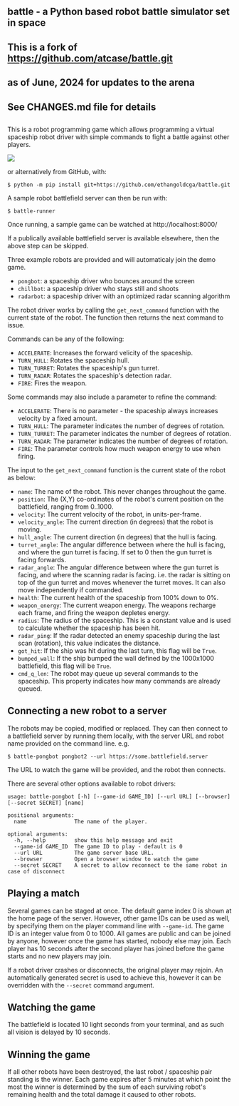 ## battle - a Python based robot battle simulator set in space
## This is a fork of https://github.com/atcase/battle.git
## as of June, 2024 for updates to the arena
## See CHANGES.md file for details
##

This is a robot programming game which allows programming a virtual spaceship robot driver with simple commands
to fight a battle against other players.

![](battle_demo.gif)

or alternatively from GitHub, with:

    $ python -m pip install git+https://github.com/ethangoldcga/battle.git

A sample robot battlefield server can then be run with:

    $ battle-runner

Once running, a sample game can be watched at http://localhost:8000/

If a publically available battlefield server is available elsewhere, then the above step can be skipped.

Three example robots are provided and will automaticaly join the demo game.

- `pongbot`: a spaceship driver who bounces around the screen
- `chillbot`: a spaceship driver who stays still and shoots
- `radarbot`: a spaceship driver with an optimized radar scanning algorithm


The robot driver works by calling the `get_next_command` function with the current state
of the robot. The function then returns the next command to issue.

Commands can be any of the following:

- `ACCELERATE`: Increases the forward velicity of the spaceship.
- `TURN_HULL`: Rotates the spaceship hull.
- `TURN_TURRET`: Rotates the spaceship's gun turret.
- `TURN_RADAR`: Rotates the spaceship's detection radar.
- `FIRE`: Fires the weapon.

Some commands may also include a parameter to refine the command:

- `ACCELERATE`: There is no parameter - the spaceship always increases velocity by a fixed amount.
- `TURN_HULL`: The parameter indicates the number of degrees of rotation.
- `TURN_TURRET`: The parameter indicates the number of degrees of rotation.
- `TURN_RADAR`: The parameter indicates the number of degrees of rotation.
- `FIRE`: The parameter controls how much weapon energy to use when firing.

The input to the `get_next_command` function is the current state of the robot as below:

- `name`: The name of the robot. This never changes throughout the game.
- `position`: The (X,Y) co-ordinates of the robot's current position on the battlefield, ranging from 0..1000.
- `velocity`: The current velocity of the robot, in units-per-frame.
- `velocity_angle`: The current direction (in degrees) that the robot is moving.
- `hull_angle`: The current direction (in degrees) that the hull is facing.
- `turret_angle`: The angular difference between where the hull is facing, and where the gun turret is facing. If set to
  0 then the gun turret is facing forwards.
- `radar_angle`: The angular difference between where the gun turret is facing, and where the scanning radar is facing.
  i.e. the radar is sitting on top of the gun turret and moves whenever the turret moves. It can also move independently
  if commanded.
- `health`: The current health of the spaceship from 100% down to 0%.
- `weapon_energy`: The current weapon energy. The weapons recharge each frame, and firing the weapon depletes energy.
- `radius`: The radius of the spaceship. This is a constant value and is used to calculate whether the spaceship has
  been hit.
- `radar_ping`: If the radar detected an enemy spaceship during the last scan (rotation), this value indicates the
  distance.
- `got_hit`: If the ship was hit during the last turn, this flag will be `True`.
- `bumped_wall`: If the ship bumped the wall defined by the 1000x1000 battlefield, this flag will be `True`.
- `cmd_q_len`: The robot may queue up several commands to the spaceship. This property indicates how many commands are
  already queued.

## Connecting a new robot to a server

The robots may be copied, modified or replaced. They can then connect to a battlefield server by running them locally,
with the server URL and robot name provided on the command line. e.g.

    $ battle-pongbot pongbot2 --url https://some.battlefield.server

The URL to watch the game will be provided, and the robot then connects.

There are several other options available to robot drivers:

```
usage: battle-pongbot [-h] [--game-id GAME_ID] [--url URL] [--browser] [--secret SECRET] [name]

positional arguments:
  name               The name of the player.

optional arguments:
  -h, --help         show this help message and exit
  --game-id GAME_ID  The game ID to play - default is 0
  --url URL          The game server base URL.
  --browser          Open a browser window to watch the game
  --secret SECRET    A secret to allow reconnect to the same robot in case of disconnect
```

## Playing a match

Several games can be staged at once. The default game index 0 is shown at the home page of the server. However, other
game IDs can be used as well, by specifying them on the player command line with `--game-id`. The game ID is an integer
value from 0 to 1000. All games are public and can be joined by anyone, however once the game has started, nobody else
may join. Each player has 10 seconds after the second player has joined before the game starts and no new players may
join.

If a robot driver crashes or disconnects, the original player may rejoin. An automatically generated secret is used to
achieve this, however it can be overridden with the `--secret` command argument.

## Watching the game

The battlefield is located 10 light seconds from your terminal, and as such all vision is delayed by 10 seconds.

## Winning the game
If all other robots have been destroyed, the last robot / spaceship pair standing is the winner.
Each game expires after 5 minutes at which point the most the winner is determined by the sum of each surviving robot's remaining health and the total damage it caused to other robots.

